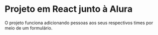 # Projeto em React junto à Alura

O projeto funciona adicionando pessoas aos seus respectivos times por meio de um formulário.